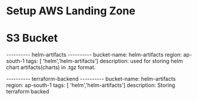 # Setup AWS Landing Zone

# S3 Bucket
---------- helm-artifacts ----------
bucket-name: helm-artifacts
region: ap-south-1
tags: [ 'helm','helm-artifacts']
description: used for storing helm chart artifacts(charts) in .tgz format.

---------- terraform-backend ----------
bucket-name: helm-artifacts
region: ap-south-1
tags: [ 'helm','helm-artifacts']
description: Storing terraform backed


